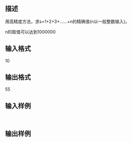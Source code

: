 ## 描述

<p> 用高精度方法，求s=1+2+3+……+n的精确值(n以一般整数输入)。 </p> <p> n的取值可以达到1000000 </p>

## 输入格式

10

## 输出格式

55

## 输入样例

```plaintext
 
```

## 输出样例

```plaintext
 
```



 



 

